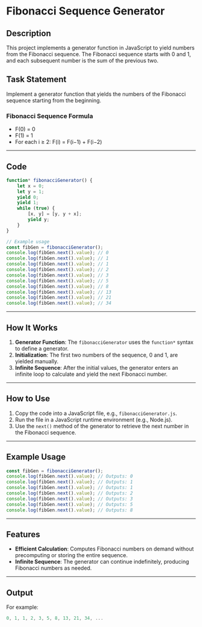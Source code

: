 # Fibonacci Sequence Generator

## Description

This project implements a generator function in JavaScript to yield numbers from the Fibonacci sequence. The Fibonacci sequence starts with 0 and 1, and each subsequent number is the sum of the previous two.

## Task Statement

Implement a generator function that yields the numbers of the Fibonacci sequence starting from the beginning.

### Fibonacci Sequence Formula

- F(0) = 0
- F(1) = 1
- For each i ≥ 2: F(i) = F(i−1) + F(i−2)

---

## Code

```javascript
function* fibonacciGenerator() {
    let x = 0;
    let y = 1;
    yield 0;
    yield 1;
    while (true) {
        [x, y] = [y, y + x];
        yield y;
    }
}

// Example usage
const fibGen = fibonacciGenerator();
console.log(fibGen.next().value); // 0
console.log(fibGen.next().value); // 1
console.log(fibGen.next().value); // 1
console.log(fibGen.next().value); // 2
console.log(fibGen.next().value); // 3
console.log(fibGen.next().value); // 5
console.log(fibGen.next().value); // 8
console.log(fibGen.next().value); // 13
console.log(fibGen.next().value); // 21
console.log(fibGen.next().value); // 34
```

---

## How It Works

1. **Generator Function**: The `fibonacciGenerator` uses the `function*` syntax to define a generator.
2. **Initialization**: The first two numbers of the sequence, 0 and 1, are yielded manually.
3. **Infinite Sequence**: After the initial values, the generator enters an infinite loop to calculate and yield the next Fibonacci number.

---

## How to Use

1. Copy the code into a JavaScript file, e.g., `fibonacciGenerator.js`.
2. Run the file in a JavaScript runtime environment (e.g., Node.js).
3. Use the `next()` method of the generator to retrieve the next number in the Fibonacci sequence.

---

## Example Usage

```javascript
const fibGen = fibonacciGenerator();
console.log(fibGen.next().value); // Outputs: 0
console.log(fibGen.next().value); // Outputs: 1
console.log(fibGen.next().value); // Outputs: 1
console.log(fibGen.next().value); // Outputs: 2
console.log(fibGen.next().value); // Outputs: 3
console.log(fibGen.next().value); // Outputs: 5
console.log(fibGen.next().value); // Outputs: 8
```

---

## Features

- **Efficient Calculation**: Computes Fibonacci numbers on demand without precomputing or storing the entire sequence.
- **Infinite Sequence**: The generator can continue indefinitely, producing Fibonacci numbers as needed.

---

## Output

For example:

```javascript
0, 1, 1, 2, 3, 5, 8, 13, 21, 34, ...
```

